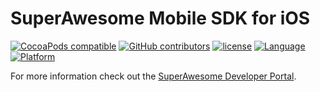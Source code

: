 SuperAwesome Mobile SDK for iOS
===============================

[![CocoaPods compatible](https://img.shields.io/cocoapods/v/SuperAwesome.svg)](https://cocoapods.org/pods/SuperAwesome)
[![GitHub contributors](https://img.shields.io/github/contributors/SuperAwesomeLTD/sa-mobile-sdk-ios.svg)]() 
[![license](https://img.shields.io/github/license/SuperAwesomeLTD/sa-mobile-sdk-ios.svg)]() 
[![Language](https://img.shields.io/badge/language-objectivec-f48041.svg?style=flat)]() 
[![Platform](https://img.shields.io/badge/platform-ios-lightgrey.svg)]()

For more information check out the [SuperAwesome Developer Portal](http://doc.superawesome.tv/sa-mobile-sdk-ios/latest/).
